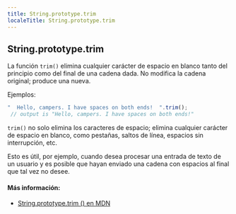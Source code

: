 ```yaml
---
title: String.prototype.trim
localeTitle: String.prototype.trim
---
```

## String.prototype.trim

La función `trim()` elimina cualquier carácter de espacio en blanco tanto del principio como del final de una cadena dada. No modifica la cadena original; produce una nueva.

Ejemplos:

```js
"  Hello, campers. I have spaces on both ends!  ".trim(); 
 // output is "Hello, campers. I have spaces on both ends!" 
```

`trim()` no solo elimina los caracteres de espacio; elimina cualquier carácter de espacio en blanco, como pestañas, saltos de línea, espacios sin interrupción, etc.

Esto es útil, por ejemplo, cuando desea procesar una entrada de texto de un usuario y es posible que hayan enviado una cadena con espacios al final que tal vez no desee.

#### Más información:

*   [String.prototype.trim () en MDN](https://developer.mozilla.org/en-US/docs/Web/JavaScript/Reference/Global_Objects/String/Trim)